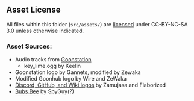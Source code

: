 ## Asset License

All files within this folder (`src/assets/`) are [licensed](./LICENSE) under
CC-BY-NC-SA 3.0 unless otherwise indicated.

### Asset Sources:

- Audio tracks from
  [Goonstation](https://github.com/goonstation/goonstation/blob/afba468e966adb03c4e2946bdbd92e2e1ad0b349/sound/radio_station/music)
  - key_lime.ogg by Keelin
- Goonstation logo by Gannets, modified by Zewaka
- Modified Goonhub logo by Wire and ZeWaka
- [Discord, GitHub, and Wiki logos](https://github.com/goonstation/goonstation/tree/86b532b6a26a6b1ff233c581567f0c4fc588bb0d/browserassets/src/images/motd)
  by Zamujasa and Flaborized
- [Bubs Bee](https://github.com/goonstation/goonstation/blob/86b532b6a26a6b1ff233c581567f0c4fc588bb0d/icons/misc/bee.dmi)
  by SpyGuy(?)
